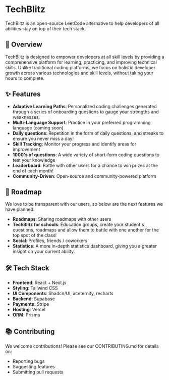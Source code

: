 # TechBlitz

TechBlitz is an open-source LeetCode alternative to help developers of all abilities stay on top of their tech stack.

## 🚀 Overview

TechBlitz is designed to empower developers at all skill levels by providing a comprehensive platform for learning, practicing, and improving technical skills. Unlike traditional coding platforms, we focus on holistic developer growth across various technologies and skill levels, without taking your hours to complete.

## ✨ Features

- **Adaptive Learning Paths**: Personalized coding challenges generated through a series of onboarding questions to gauge your strengths and weaknesses.
- **Multi-Language Support**: Practice in your preferred programming language (coming soon)
- **Daily questions**: Repetition in the form of daily questions, and streaks to ensure you never miss a day!
- **Skill Tracking**: Monitor your progress and identify areas for improvement
- **1000's of questions**: A wide variety of short-form coding questions to test your knowledge
- **Leaderboard**: Battle with other users for a chance to win prizes at the end of each month!
- **Community-Driven**: Open-source and community-powered platform

## 📍 Roadmap
We love to be transparent with our users, so below are the next features we have planned.

- **Roadmaps**: Sharing roadmaps with other users
- **TechBlitz for schools**: Education groups, create your student's questions, roadmaps and allow them to battle with one another for the top spot of the class!
- **Social**: Profiles, friends / coworkers
- **Statistics**: A more in-depth statistics dashboard, giving you a greater insight on your current ability.

## 🛠 Tech Stack

- **Frontend**: React + Next.js
- **Styling**: Tailwind CSS
- **UI Components**: Shadcn/UI, aceternity, recharts
- **Backend**: Supabase
- **Payments**: Stripe
- **Hosting**: Vercel
- **ORM**: Prisma

## 📚 Contributing
We welcome contributions! Please see our CONTRIBUTING.md for details on:

- Reporting bugs
- Suggesting features
- Submitting pull requests
